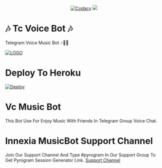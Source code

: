 <p align="center">
    <a href="https://app.codacy.com/manual/TcBots/TcPlayer/dashboard"> <img src="https://img.shields.io/codacy/grade/4d58f2a402b54aed8a7d95f7add45a81?color=cyan&logo=codacy&logoColor=white&style=for-the-badge" alt="Codacy" /></a>
    <a href="https://github.com/TcBots/TcPlayer"> <img src="https://img.shields.io/github/repo-size/TcBots/TcPlayer?color=cyan&logo=github&logoColor=white&style=for-the-badge" /></a>
</p>


# 🎶 Tc Voice Bot 🎶
 Telegram Voice Music Bot 🎶🎸🕺

[![LOGO](https://telegra.ph/file/da795693dfa771c9b8837.jpg)](https://t.me/tcbotsbugs)


# Deploy To Heroku 
[![Deploy](https://www.herokucdn.com/deploy/button.svg)](https://heroku.com/deploy?template=https://github.com/TcBots/TcPlayer)

# Vc Music Bot 
This Bot Use For Enjoy Music With Friends In Telegram Group Voice Chat.

# Innexia MusicBot Support Channel 

Join Our Support Channel And Type #pyrogram In Our Support Group To Get Pyrogram Session Generator Link.
[Support Channel](https://t.me/tc_bots)


